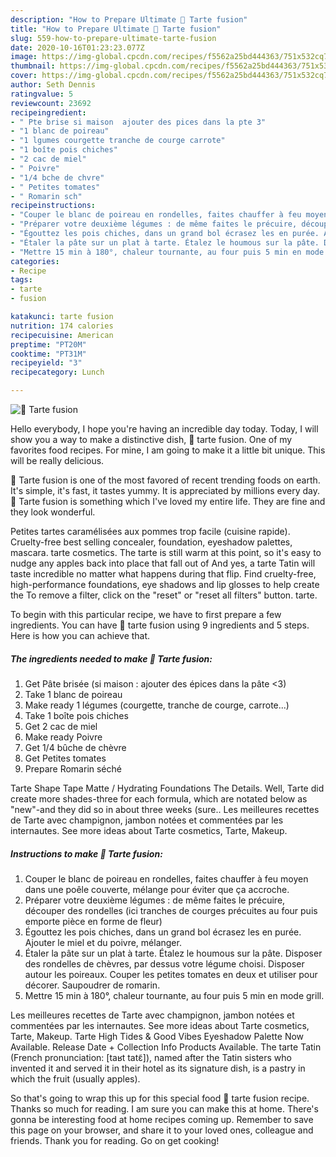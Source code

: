 ```yaml
---
description: "How to Prepare Ultimate 🌺 Tarte fusion"
title: "How to Prepare Ultimate 🌺 Tarte fusion"
slug: 559-how-to-prepare-ultimate-tarte-fusion
date: 2020-10-16T01:23:23.077Z
image: https://img-global.cpcdn.com/recipes/f5562a25bd444363/751x532cq70/🌺-tarte-fusion-photo-principale-de-la-recette.jpg
thumbnail: https://img-global.cpcdn.com/recipes/f5562a25bd444363/751x532cq70/🌺-tarte-fusion-photo-principale-de-la-recette.jpg
cover: https://img-global.cpcdn.com/recipes/f5562a25bd444363/751x532cq70/🌺-tarte-fusion-photo-principale-de-la-recette.jpg
author: Seth Dennis
ratingvalue: 5
reviewcount: 23692
recipeingredient:
- " Pte brise si maison  ajouter des pices dans la pte 3"
- "1 blanc de poireau"
- "1 lgumes courgette tranche de courge carrote"
- "1 boîte pois chiches"
- "2 cac de miel"
- " Poivre"
- "1/4 bche de chvre"
- " Petites tomates"
- " Romarin sch"
recipeinstructions:
- "Couper le blanc de poireau en rondelles, faites chauffer à feu moyen dans une poêle couverte, mélange pour éviter que ça accroche."
- "Préparer votre deuxième légumes : de même faites le précuire, découper des rondelles (ici tranches de courges précuites au four puis emporte pièce en forme de fleur)"
- "Égouttez les pois chiches, dans un grand bol écrasez les en purée. Ajouter le miel et du poivre, mélanger."
- "Étaler la pâte sur un plat à tarte. Étalez le houmous sur la pâte. Disposer des rondelles de chèvres, par dessus votre légume choisi. Disposer autour les poireaux. Couper les petites tomates en deux et utiliser pour décorer. Saupoudrer de romarin."
- "Mettre 15 min à 180°, chaleur tournante, au four puis 5 min en mode grill."
categories:
- Recipe
tags:
- tarte
- fusion

katakunci: tarte fusion 
nutrition: 174 calories
recipecuisine: American
preptime: "PT20M"
cooktime: "PT31M"
recipeyield: "3"
recipecategory: Lunch

---
```



![🌺 Tarte fusion](https://img-global.cpcdn.com/recipes/f5562a25bd444363/751x532cq70/🌺-tarte-fusion-photo-principale-de-la-recette.jpg)

Hello everybody, I hope you're having an incredible day today. Today, I will show you a way to make a distinctive dish, 🌺 tarte fusion. One of my favorites food recipes. For mine, I am going to make it a little bit unique. This will be really delicious.

🌺 Tarte fusion is one of the most favored of recent trending foods on earth. It's simple, it's fast, it tastes yummy. It is appreciated by millions every day. 🌺 Tarte fusion is something which I've loved my entire life. They are fine and they look wonderful.

Petites tartes caramélisées aux pommes trop facile (cuisine rapide). Cruelty-free best selling concealer, foundation, eyeshadow palettes, mascara. tarte cosmetics. The tarte is still warm at this point, so it&#39;s easy to nudge any apples back into place that fall out of And yes, a tarte Tatin will taste incredible no matter what happens during that flip. Find cruelty-free, high-performance foundations, eye shadows and lip glosses to help create the To remove a filter, click on the &#34;reset&#34; or &#34;reset all filters&#34; button. tarte.


To begin with this particular recipe, we have to first prepare a few ingredients. You can have 🌺 tarte fusion using 9 ingredients and 5 steps. Here is how you can achieve that.

<!--inarticleads1-->

##### The ingredients needed to make 🌺 Tarte fusion:

1. Get  Pâte brisée (si maison : ajouter des épices dans la pâte &lt;3)
1. Take 1 blanc de poireau
1. Make ready 1 légumes (courgette, tranche de courge, carrote...)
1. Take 1 boîte pois chiches
1. Get 2 cac de miel
1. Make ready  Poivre
1. Get 1/4 bûche de chèvre
1. Get  Petites tomates
1. Prepare  Romarin séché


Tarte Shape Tape Matte / Hydrating Foundations The Details. Well, Tarte did create more shades-three for each formula, which are notated below as &#34;new&#34;-and they did so in about three weeks (sure.. Les meilleures recettes de Tarte avec champignon, jambon notées et commentées par les internautes. See more ideas about Tarte cosmetics, Tarte, Makeup. 

<!--inarticleads2-->

##### Instructions to make 🌺 Tarte fusion:

1. Couper le blanc de poireau en rondelles, faites chauffer à feu moyen dans une poêle couverte, mélange pour éviter que ça accroche.
1. Préparer votre deuxième légumes : de même faites le précuire, découper des rondelles (ici tranches de courges précuites au four puis emporte pièce en forme de fleur)
1. Égouttez les pois chiches, dans un grand bol écrasez les en purée. Ajouter le miel et du poivre, mélanger.
1. Étaler la pâte sur un plat à tarte. Étalez le houmous sur la pâte. Disposer des rondelles de chèvres, par dessus votre légume choisi. Disposer autour les poireaux. Couper les petites tomates en deux et utiliser pour décorer. Saupoudrer de romarin.
1. Mettre 15 min à 180°, chaleur tournante, au four puis 5 min en mode grill.


Les meilleures recettes de Tarte avec champignon, jambon notées et commentées par les internautes. See more ideas about Tarte cosmetics, Tarte, Makeup. Tarte High Tides &amp; Good Vibes Eyeshadow Palette Now Available. Release Date + Collection Info Products Available. The tarte Tatin (French pronunciation: [taʁt tatɛ̃]), named after the Tatin sisters who invented it and served it in their hotel as its signature dish, is a pastry in which the fruit (usually apples). 

So that's going to wrap this up for this special food 🌺 tarte fusion recipe. Thanks so much for reading. I am sure you can make this at home. There's gonna be interesting food at home recipes coming up. Remember to save this page on your browser, and share it to your loved ones, colleague and friends. Thank you for reading. Go on get cooking!
